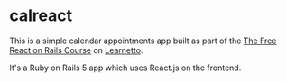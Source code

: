 # calreact

This is a simple calendar appointments app built as part of the [The Free React on Rails Course](https://learnetto.com/users/hrishio/courses/the-free-react-on-rails-course) on [Learnetto](https://learnetto.com).

It's a Ruby on Rails 5 app which uses React.js on the frontend.
